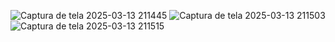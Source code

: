 ![Captura de tela 2025-03-13 211445](https://github.com/user-attachments/assets/98c6d6e5-b255-434f-a491-5133d284cb8d)
![Captura de tela 2025-03-13 211503](https://github.com/user-attachments/assets/070dc737-e845-4d3c-8866-f8d444c89d1f)
![Captura de tela 2025-03-13 211515](https://github.com/user-attachments/assets/a48e0500-da26-4136-9a09-7bf1093a646c)
